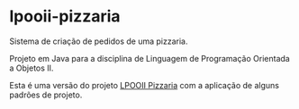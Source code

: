 # lpooii-pizzaria
Sistema de criação de pedidos de uma pizzaria.

Projeto em Java para a disciplina de Linguagem de Programação Orientada a Objetos II.

Esta é uma versão do projeto <a href="https://github.com/cirosobral/lpooii-pizzaria">LPOOII Pizzaria</a> com a aplicação de alguns padrões de projeto.
